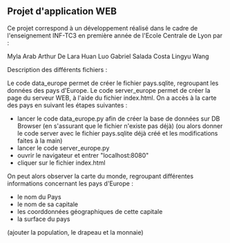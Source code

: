 ## Projet d'application WEB

Ce projet correspond à un développement réalisé dans le cadre de l'enseignement INF-TC3 en première année de l'Ecole Centrale de Lyon par :

Myla Arab
Arthur De Lara
Huan Luo
Gabriel Salada Costa
Lingyu Wang

Description des différents fichiers :

Le code data_europe permet de créer le fichier pays.sqlite, regroupant les données des pays d'Europe.
Le code server_europe permet de créer la page du serveur WEB, à l'aide du fichier index.html. 
On a accès à la carte des pays en suivant les étapes suivantes :
  - lancer le code data_europe.py afin de créer la base de données sur DB Browser (en s'assurant que le fichier n'existe pas déjà)
  (ou alors donner le code server avec le fichier pays.sqlite déjà créé et les modifications faites à la main)
  - lancer le code server_europe.py 
  - ouvrir le navigateur et entrer "localhost:8080"
  - cliquer sur le fichier index.html
 
 On peut alors observer la carte du monde, regroupant différentes informations concernant les pays d'Europe :
  - le nom du Pays
  - le nom de sa capitale
  - les coorddonnées géographiques de cette capitale
  - la surface du pays
  
 (ajouter la population, le drapeau et la monnaie)
